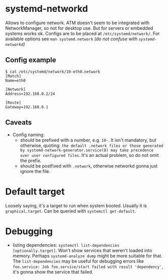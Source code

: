 # systemd-networkd

Allows to configure network. ATM doesn't seem to be integrated with NetworkManager, so not for desktop use. But for servers or embedded systems works ok. Configs are to be placed at `/etc/systemd/network/`. For available options see `man systemd.network` *(do not confuse with `systemd-networkd`)*

## Config example

```
$ cat /etc/systemd/network/10-eth0.network
[Match]
Name=eth0

[Network]
Address=192.168.0.2/24

[Route]
Gateway=192.168.0.1
```

## Caveats

* Config naming:
  * should be prefixed with a number, e.g. `10-`. It isn't mandatory, but otherwise, quoting: `the default .network files or those generated by systemd-network-generator.service(8) may take precedence over user configured files`. It's an actual problem, so do not omit the prefix.
  * should be postfixed with `.network`, otherwise networkd gonna just ignore the file.

# Default target

Loosely saying, it's a target to run when system booted. Usually it is `graphical.target`. Can be queried with `systemctl get-default`.

# Debugging

* listing dependencies: `systemctl list-dependencies [optionally.target]`. Won't show services that weren't loaded into memory. Perhaps `systemd-analyze dump` might be more suitable for that. The `list-dependencies` may be useful for debugging errors like `foo.service: Job foo.service/start failed with result 'dependency'`, it's gonna show the service that failed.
